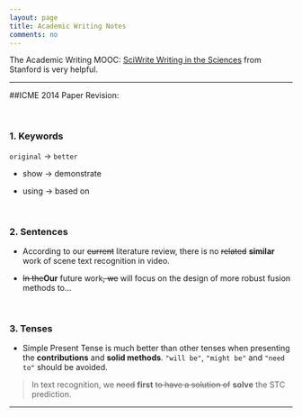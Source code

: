 ```yaml
---
layout: page
title: Academic Writing Notes
comments: no
---
```


The Academic Writing MOOC: [SciWrite Writing in the Sciences](https://class.stanford.edu/courses/Medicine/SciWrite/Fall2013/info) from Stanford is very helpful.

----------

##ICME 2014 Paper Revision:

<br>

### 1. Keywords

`original` -> `better`

- show -> demonstrate

- using -> based on

<br>

### 2. Sentences

- According to our ~~current~~ literature review, there is no ~~related~~ **similar** work of scene text recognition in video.

- ~~In the~~**Our** future work~~, we~~ will focus on the design of more robust fusion methods to...

<br>

### 3. Tenses

- Simple Present Tense is much better than other tenses when presenting the **contributions** and **solid methods**. `"will be"`, `"might be"` and `"need to"` should be avoided.

> In text recognition, we ~~need~~ **first** ~~to have a solution of~~ **solve** the STC prediction.

----------
